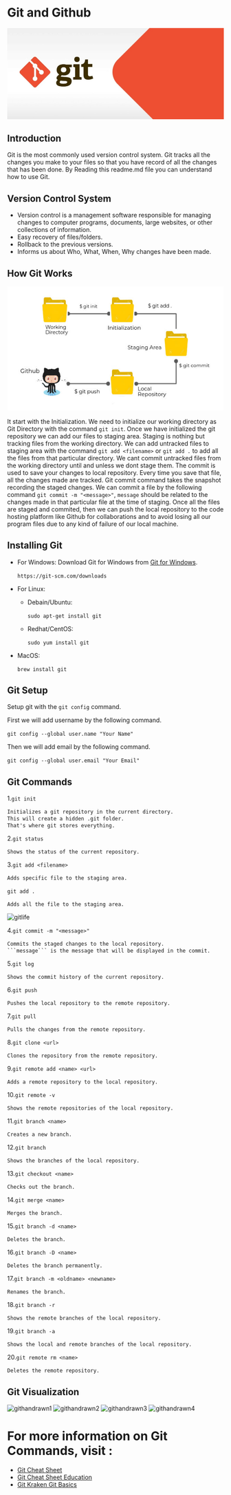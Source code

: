 
# Git and Github
![gitandgithub](static/gitbanner.jpeg)
## Introduction

Git is the most commonly used version control system. Git tracks all the changes you make to your files so that you have record of all the changes that has been done. By Reading this readme.md file you can understand how to use Git.

## Version Control System

- Version control is a management software responsible for managing changes to computer programs, documents, large websites, or other collections of information.
- Easy recovery of files/folders.
- Rollback to the previous versions.
- Informs us about Who, What, When, Why changes have been made.

## How Git Works
![gitwork](static/gitwork.jpg)

It start with the Initialization. We need to initialize our working directory as Git Directory with the command ```git init```. Once we have initialized the git repository we can add our files to staging area. Staging is nothing but tracking files from the working directory. We can add untracked files to staging area with the command ```git add <filename>``` or ```git add .``` to add all the files from that particular directory. We cant commit untracked files from the working directory until and unless we dont stage them. The commit is used to save your changes to local repository. Every time you save that file, all the changes made are tracked. Git commit command takes the snapshot recording the staged changes. We can commit a file by the following command ```git commit -m "<message>"```, ```message``` should be related to the changes made in that particular file at the time of staging. Once all the files are staged and commited, then we can push the local repository to the code hosting platform like Github for collaborations and to avoid losing all our program files due to any kind of failure of our local machine.

## Installing Git

- For Windows:
Download Git for Windows from [Git for Windows](https://gitforwindows.org/).

    ```https://git-scm.com/downloads```

- For Linux:
 
    - Debain/Ubuntu:
     
        ```sudo apt-get install git```
        
    - Redhat/CentOS:
    
        ```sudo yum install git```
    
- MacOS:
 
    ```brew install git```

## Git Setup

Setup git with the ```git config``` command.

First we will add username by the following command.

```git config --global user.name "Your Name"```

Then we will add email by the following command.

```git config --global user.email "Your Email"```


## Git Commands

1.```git init```

    Initializes a git repository in the current directory.
    This will create a hidden .git folder.
    That's where git stores everything.

2.```git status```

    Shows the status of the current repository.

3.```git add <filename>```

    Adds specific file to the staging area.

```git add .```

    Adds all the file to the staging area.

![gitlife](static/status_of_files.png)

4.```git commit -m "<message>"```

    Commits the staged changes to the local repository.
    ```message``` is the message that will be displayed in the commit.

5.```git log```

    Shows the commit history of the current repository.

6.```git push```

    Pushes the local repository to the remote repository.

7.```git pull```

    Pulls the changes from the remote repository.

8.```git clone <url>```

    Clones the repository from the remote repository.

9.```git remote add <name> <url>```

    Adds a remote repository to the local repository.

10.```git remote -v```

    Shows the remote repositories of the local repository.

11.```git branch <name>```

    Creates a new branch.

12.```git branch```

    Shows the branches of the local repository.

13.```git checkout <name>```

    Checks out the branch.

14.```git merge <name>```

    Merges the branch.

15.```git branch -d <name>```

    Deletes the branch.

16.```git branch -D <name>```

    Deletes the branch permanently.

17.```git branch -m <oldname> <newname>```

    Renames the branch.

18.```git branch -r```

    Shows the remote branches of the local repository.

19.```git branch -a```

    Shows the local and remote branches of the local repository.

20.```git remote rm <name>```

    Deletes the remote repository.

## Git Visualization
![githandrawn1](static/githandrawn1.png)
![githandrawn2](static/githandrawn2.png)
![githandrawn3](static/githandrawn3.png)
![githandrawn4](static/githandrawn4.png)



# For more information on Git Commands, visit :
- [Git Cheat Sheet](https://git-scm.com/book/en/v2/Getting-Started-Installing-Git)
- [Git Cheat Sheet Education](static/git-cheat-sheet-education.pdf)
- [Git Kraken Git Basics](static/git-kraken-git-bascis.pdf)

